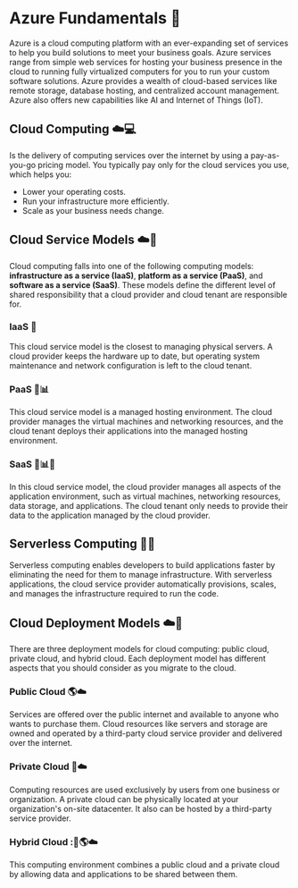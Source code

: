# Azure Fundamentals :blue_book:
Azure is a cloud computing platform with an ever-expanding set of services to help you build solutions to meet your business goals. Azure services range from simple web services for hosting your business presence in the cloud to running fully virtualized computers for you to run your custom software solutions. Azure provides a wealth of cloud-based services like remote storage, database hosting, and centralized account management. Azure also offers new capabilities like AI and Internet of Things (IoT).

## Cloud Computing :cloud::computer:
Is the delivery of computing services over the internet by using a pay-as-you-go pricing model. You typically pay only for the cloud services you use, which helps you:

- Lower your operating costs.
- Run your infrastructure more efficiently.
- Scale as your business needs change.
  
## Cloud Service Models :cloud::fork_and_knife:
Cloud computing falls into one of the following computing models: **infrastructure as a service (IaaS)**, **platform as a service (PaaS)**, and **software as a service (SaaS)**. These models define the different level of shared responsibility that a cloud provider and cloud tenant are responsible for.

### IaaS :office:
This cloud service model is the closest to managing physical servers. A cloud provider keeps the hardware up to date, but operating system maintenance and network configuration is left to the cloud tenant.

### PaaS :office::bar_chart:
This cloud service model is a managed hosting environment. The cloud provider manages the virtual machines and networking resources, and the cloud tenant deploys their applications into the managed hosting environment.

### SaaS :office::bar_chart::iphone:
In this cloud service model, the cloud provider manages all aspects of the application environment, such as virtual machines, networking resources, data storage, and applications. The cloud tenant only needs to provide their data to the application managed by the cloud provider.

## Serverless Computing :thought_balloon::office:
Serverless computing enables developers to build applications faster by eliminating the need for them to manage infrastructure. With serverless applications, the cloud service provider automatically provisions, scales, and manages the infrastructure required to run the code.

## Cloud Deployment Models :cloud::rocket:
There are three deployment models for cloud computing: public cloud, private cloud, and hybrid cloud. Each deployment model has different aspects that you should consider as you migrate to the cloud.

### Public Cloud :earth_americas::cloud:
Services are offered over the public internet and available to anyone who wants to purchase them. Cloud resources like servers and storage are owned and operated by a third-party cloud service provider and delivered over the internet.
### Private Cloud :busts_in_silhouette::cloud:
Computing resources are used exclusively by users from one business or organization. A private cloud can be physically located at your organization's on-site datacenter. It also can be hosted by a third-party service provider.
### Hybrid Cloud ::bust_in_silhouette::earth_americas::cloud:
This computing environment combines a public cloud and a private cloud by allowing data and applications to be shared between them.
